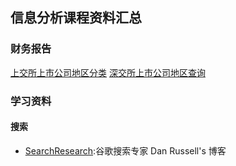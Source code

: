 ##  信息分析课程资料汇总  

###  财务报告  

[上交所上市公司地区分类](http://www.sse.com.cn/assortment/stock/areatrade/area/)
[深交所上市公司地区查询](http://www.szse.cn/market/product/stock/list/index.html)

###  学习资料  

####  搜索  

* [SearchResearch](https://sites.google.com/site/dmrussell/Home?authuser=0):谷歌搜索专家 Dan Russell's 博客